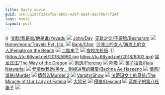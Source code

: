 ```yaml
---
title: Daily movie
guid: urn:uuid:f22eaf5a-8b05-430f-a8af-dacf8677f24f
tags: movie
layout: post
---
```


()
![]()
[变脸/我是谁/他是谁/Yevadu](magnet:?xt=urn:btih:76c1cc85d479faec6de86a63b2a04125dbc81bf8)
![](http://img.google.com.btba.xiaoeryi.com/upload/2019/01/27/55WZ8044002135.big.jpg)
[John/Day](magnet:?xt=urn:btih:f1da32cd14dd034a13b3590dca446b10d3d421d6)
![]()
[无耻之徒/不要脸/Besharam](magnet:?xt=urn:btih:8ebc5c419f5c09cf9159a7ff09145f2c1da104dd)
![](http://img.google.com.btba.xiaoeryi.com/upload/2019/01/27/08523z44D24501.big.jpg)
[Honeymoon/Travels Pvt. Ltd.](magnet:?xt=urn:btih:bee943402ed98e7808be2d391e1c8c7c2550d160)
![](http://img.google.com.btba.xiaoeryi.com/upload/2019/01/27/24905831G04C50.big.jpg)
[Bank/Chor](magnet:?xt=urn:btih:d0e92b2db79f97ebaf6005e40a3cb81c2dd224ee)
![]()
[沙滩上的女人/海滩上的女人/Female on the Beach](magnet:?xt=urn:btih:93dd8c0470e0b9e9bb8079c69118095125437318)
![](http://img.google.com.btba.xiaoeryi.com/upload/2019/01/27/n524O405126845.big.jpg)
[二胎来了](magnet:?xt=urn:btih:2YH4HTAMOXD3CFVJWAHUXHLM72YIS5PI)
![](http://gif-china.cc/uploads/allimg/181214/14324312e5a6d694.jpg?h=250)
[夜校加长版](ed2k://|file|夜校.加长版.720p.BD中英双字[最新电影www.66ys.tv](ED2000.COM).mp4|1608984736|716CE5553E46F7611CCA1369F34E66F2|h=MCDPX3SUC3CLLBDMNMS6PFVE7TBWIE3B|/夜校加长版.720p.BD中英双字.mp4)
![](https://tu.66vod.net/2018/5990.jpg
https://tu.66vod.net/2018/6002.jpg)
[猛龙过江/The Way of the Dragon](magnet:?xt=urn:btih:c0199051e477d4f18fa3cee5d367046242edc2eb)
![](http://img.google.com.btba.xiaoeryi.com/upload/2014/10/31/0zBVDZQBY1QD.big.jpg)
[刺透/Piercing](magnet:?xt=urn:btih:7c17710e02ba6bd5202053ffbfb5f73fda589a36)
![](http://img.google.com.btba.xiaoeryi.com/upload/2019/01/26/4791h4884U1451.big.jpg)
[呼吸](magnet:?xt=urn:btih:VLPRURWB4AFYV3QS4GPSNZ5KQDY3RYQI)
![](http://gif-china.cc/uploads/allimg/181214/5f0d3bc172df2549.jpg?h=250)
[骗子拉贾/Raja Natwarlal](magnet:?xt=urn:btih:b878849cc35897ecea16ffb87e8085ca18b75eb6)
![](http://img.google.com.btba.xiaoeryi.com/upload/2019/01/26/48842J617353V5.big.jpg)
[爱情你我她/美女，别掉进我的魔掌/Bachna Ae Haseeno](magnet:?xt=urn:btih:b6fe35b38291b9352f29718aca669bb51f557cc5)
![](http://img.google.com.btba.xiaoeryi.com/upload/2019/01/26/730d36581454C8.big.jpg)
[情怨/谋杀/Murder](magnet:?xt=urn:btih:94ecab37508e2586d66af7c70c22d23247ca5b40)
![](http://img.google.com.btba.xiaoeryi.com/upload/2014/11/01/HEi0iZiRV0P0.big.jpg)
[情怨2/Murder 2](magnet:?xt=urn:btih:2ea67a5c5f9e73e77e7cadd2e1ff2d1b0930971f)
![](http://img.google.com.btba.xiaoeryi.com/upload/2015/12/12/1624VG74188879.big.jpg)
[Varsity/Show](magnet:?xt=urn:btih:9b0b261c079a68fc54f755998ff1ac89ce160a31)
![](http://img.google.com.btba.xiaoeryi.com/upload/2019/01/26/345614g40583F7.big.jpg)
[法蒂玛女士的奇迹/The Miracle of Our Lady of Fatima](magnet:?xt=urn:btih:073bf9a14c8117058f4bed9ffcc31d046b67ae94)
![](http://img.google.com.btba.xiaoeryi.com/upload/2019/01/26/!875436N716447.big.jpg)
[大师兄](ed2k://|file|大s兄.1080p.BD中字[最新电影www.66ys.tv](ED2000.COM).mp4|4083697091|1758EA6BE07E3FB3F8D6DE71286A76A1|h=XSI4H67WHM6X3XGGJCQYRJK2IAKIDTL6|/大师兄.1080p.BD中字.mp4)
![](https://tu.66vod.net/2018/3791.jpg)
[侵袭/Descent](magnet:?xt=urn:btih:0518ad898e96c237847107b75d8e8ca27c4f6af6)
![](http://img.google.com.btba.xiaoeryi.com/upload/2019/01/26/145834784B048X.big.jpg)
[蓝胡子的第八任妻子](magnet:?xt=urn:btih:a8746ff209c77393be22f698cea12e5ccc1d0d8b)
![](http://img.google.com.btba.xiaoeryi.com/upload/2014/10/31/5N5iF55iNNIi.big.jpg)
